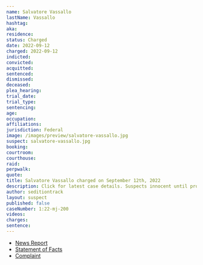 ```yaml
---
name: Salvatore Vassallo
lastName: Vassallo
hashtag:
aka:
residence:
status: Charged
date: 2022-09-12
charged: 2022-09-12
indicted:
convicted:
acquitted:
sentenced:
dismissed:
deceased:
plea_hearing:
trial_date:
trial_type:
sentencing:
age:
occupation:
affiliations:
jurisdiction: Federal
image: /images/preview/salvatore-vassallo.jpg
suspect: salvatore-vassallo.jpg
booking:
courtroom:
courthouse:
raid:
perpwalk:
quote:
title: Salvatore Vassallo charged on September 12th, 2022
description: Click for latest case details. Suspects innocent until proven guilty.
author: seditiontrack
layout: suspect
published: false
caseNumber: 1:22-mj-200
videos:
charges:
sentence:
---
```

- [News Report]()
- [Statement of Facts](https://www.justice.gov/usao-dc/case-multi-defendant/file/1535166/download)
- [Complaint](https://www.justice.gov/usao-dc/case-multi-defendant/file/1535176/download)
